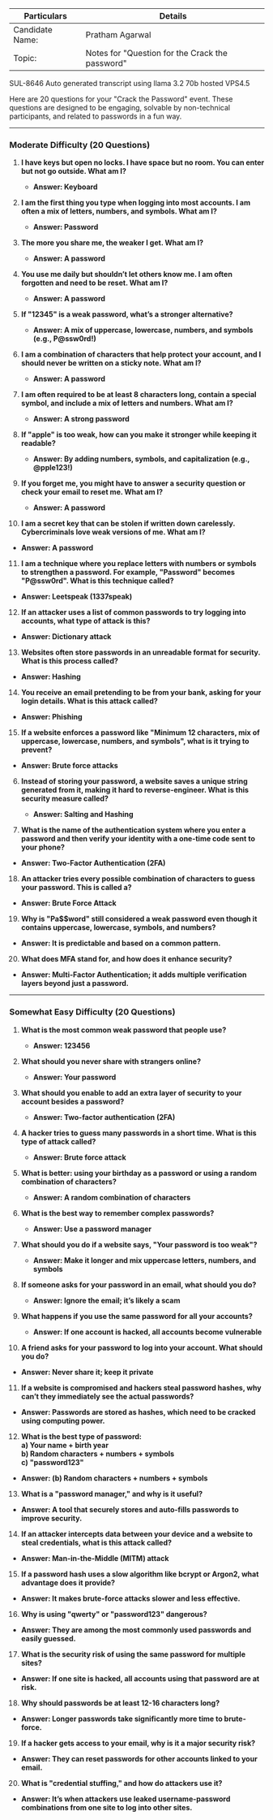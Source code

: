 
| Particulars     | Details                                            |
|-----------------|----------------------------------------------------|
| Candidate Name: | Pratham Agarwal                                    |
| Topic:          | Notes for "Question for the Crack the password"    |
SUL-8646 Auto generated transcript using llama 3.2 70b hosted VPS4.5

Here are 20 questions for your "Crack the Password" event. These questions are designed to be engaging, solvable by non-technical participants, and related to passwords in a fun way.  

---

### **Moderate Difficulty (20 Questions)**  

1. **I have keys but open no locks. I have space but no room. You can enter but not go outside. What am I?**  
   - **Answer: Keyboard**  

2. **I am the first thing you type when logging into most accounts. I am often a mix of letters, numbers, and symbols. What am I?**  
   - **Answer: Password**  

3. **The more you share me, the weaker I get. What am I?**  
   - **Answer: A password**  

4. **You use me daily but shouldn’t let others know me. I am often forgotten and need to be reset. What am I?**  
   - **Answer: A password**  

5. **If "12345" is a weak password, what’s a stronger alternative?**  
   - **Answer: A mix of uppercase, lowercase, numbers, and symbols (e.g., P@ssw0rd!)**  

6. **I am a combination of characters that help protect your account, and I should never be written on a sticky note. What am I?**  
   - **Answer: A password**  

7. **I am often required to be at least 8 characters long, contain a special symbol, and include a mix of letters and numbers. What am I?**  
   - **Answer: A strong password**  

8. **If "apple" is too weak, how can you make it stronger while keeping it readable?**  
   - **Answer: By adding numbers, symbols, and capitalization (e.g., @pple123!)**  

9. **If you forget me, you might have to answer a security question or check your email to reset me. What am I?**  
   - **Answer: A password**  

10. **I am a secret key that can be stolen if written down carelessly. Cybercriminals love weak versions of me. What am I?**  
   - **Answer: A password**

11. **I am a technique where you replace letters with numbers or symbols to strengthen a password. For example, "Password" becomes "P@ssw0rd". What is this technique called?**  
   - **Answer: Leetspeak (1337speak)**  

12. **If an attacker uses a list of common passwords to try logging into accounts, what type of attack is this?**  
   - **Answer: Dictionary attack**  

13. **Websites often store passwords in an unreadable format for security. What is this process called?**  
   - **Answer: Hashing**  

14. **You receive an email pretending to be from your bank, asking for your login details. What is this attack called?**  
   - **Answer: Phishing**  

15. **If a website enforces a password like "Minimum 12 characters, mix of uppercase, lowercase, numbers, and symbols", what is it trying to prevent?**  
   - **Answer: Brute force attacks**  

6. **Instead of storing your password, a website saves a unique string generated from it, making it hard to reverse-engineer. What is this security measure called?**  
   - **Answer: Salting and Hashing**  

17. **What is the name of the authentication system where you enter a password and then verify your identity with a one-time code sent to your phone?**  
   - **Answer: Two-Factor Authentication (2FA)**  

18. **An attacker tries every possible combination of characters to guess your password. This is called a?**  
   - **Answer: Brute Force Attack**  

19. **Why is "Pa$$word" still considered a weak password even though it contains uppercase, lowercase, symbols, and numbers?**  
   - **Answer: It is predictable and based on a common pattern.**  

20. **What does MFA stand for, and how does it enhance security?**  
   - **Answer: Multi-Factor Authentication; it adds multiple verification layers beyond just a password.**  


---

### **Somewhat Easy Difficulty (20 Questions)**  

1. **What is the most common weak password that people use?**  
   - **Answer: 123456**  

2. **What should you never share with strangers online?**  
   - **Answer: Your password**  

3. **What should you enable to add an extra layer of security to your account besides a password?**  
   - **Answer: Two-factor authentication (2FA)**  

4. **A hacker tries to guess many passwords in a short time. What is this type of attack called?**  
   - **Answer: Brute force attack**  

5. **What is better: using your birthday as a password or using a random combination of characters?**  
   - **Answer: A random combination of characters**  

6. **What is the best way to remember complex passwords?**  
   - **Answer: Use a password manager**  

7. **What should you do if a website says, "Your password is too weak"?**  
   - **Answer: Make it longer and mix uppercase letters, numbers, and symbols**  

8. **If someone asks for your password in an email, what should you do?**  
   - **Answer: Ignore the email; it’s likely a scam**  

9. **What happens if you use the same password for all your accounts?**  
   - **Answer: If one account is hacked, all accounts become vulnerable**  

10. **A friend asks for your password to log into your account. What should you do?**  
   - **Answer: Never share it; keep it private**

11. **If a website is compromised and hackers steal password hashes, why can’t they immediately see the actual passwords?**  
   - **Answer: Passwords are stored as hashes, which need to be cracked using computing power.**  

12. **What is the best type of password:  
   a) Your name + birth year  
   b) Random characters + numbers + symbols  
   c) "password123"**  
   - **Answer: (b) Random characters + numbers + symbols**  

13. **What is a "password manager," and why is it useful?**  
   - **Answer: A tool that securely stores and auto-fills passwords to improve security.**  

14. **If an attacker intercepts data between your device and a website to steal credentials, what is this attack called?**  
   - **Answer: Man-in-the-Middle (MITM) attack**  

15. **If a password hash uses a slow algorithm like bcrypt or Argon2, what advantage does it provide?**  
   - **Answer: It makes brute-force attacks slower and less effective.**  

16. **Why is using "qwerty" or "password123" dangerous?**  
   - **Answer: They are among the most commonly used passwords and easily guessed.**  

17. **What is the security risk of using the same password for multiple sites?**  
   - **Answer: If one site is hacked, all accounts using that password are at risk.**  

18. **Why should passwords be at least 12-16 characters long?**  
   - **Answer: Longer passwords take significantly more time to brute-force.**  

19. **If a hacker gets access to your email, why is it a major security risk?**  
   - **Answer: They can reset passwords for other accounts linked to your email.**  

20. **What is "credential stuffing," and how do attackers use it?**  
   - **Answer: It’s when attackers use leaked username-password combinations from one site to log into other sites.**  
